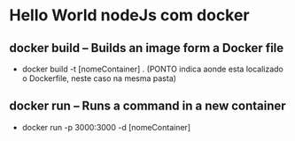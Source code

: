 
# Hello World nodeJs com docker 

## docker build – Builds an image form a Docker file
* docker build -t [nomeContainer] . (PONTO indica aonde esta localizado o Dockerfile, neste caso na mesma pasta)
## docker run – Runs a command in a new container
* docker run -p 3000:3000 -d [nomeContainer]
